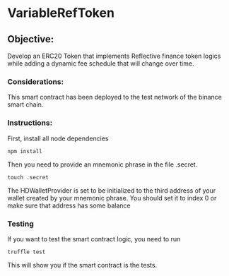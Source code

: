 # VariableRefToken

## Objective:

Develop an ERC20 Token that implements Reflective finance token logics while adding a dynamic fee schedule that will change over time. 

### Considerations:

This smart contract has been deployed to the test network of the binance smart chain.

### Instructions:

First, install all node dependencies

```{js}
npm install
```

Then you need to provide an mnemonic phrase in the file .secret.

```{js}
touch .secret
```
The HDWalletProvider is set to be initialized to the third address of your wallet created by your mnemonic phrase. You should set it to index 0 or make sure that address has some balance

### Testing

If you want to test the smart contract logic, you need to run 

```{js}
truffle test
```

This will show you if the smart contract is the tests.

